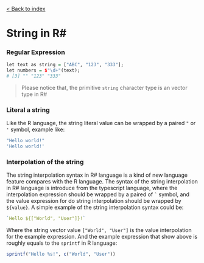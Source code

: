 [&lt; Back to index](../)

# String in R#

### Regular Expression

```R
let text as string = ["ABC", "123", "333"];
let numbers = $"\d+"(text);
# [3] "" "123" "333"
```

> Please notice that, the primitive ``string`` character type is an vector type in R# 

### Literal a string

Like the R language, the string literal value can be wrapped by a paired ``"`` or ``'`` symbol, example like:

```R
"Hello world!"
'Hello world!'
```

### Interpolation of the string

The string interpolation syntax in R# language is a kind of new language feature compares with the R language. The syntax of the string interpolation in R# language is introduce from the typescript language, where the interpolation expression should be wrapped by a paired of <code>`</code> symbol, and the value expression for do string interpolation should be wrapped by ``${value}``. A simple example of the string interpolation syntax could be:

```R
`Hello ${["World", "User"]}!`
```

Where the string vector value ``["World", "User"]`` is the value interpolation for the example expression. And the example expression that show above is roughly equals to the ``sprintf`` in R language:

```R
sprintf("Hello %s!", c("World", "User"))
```